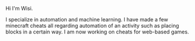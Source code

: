 Hi I'm Wisi.

I specialize in automation and machine learning. 
I have made a few minecraft cheats all regarding automation of an activity such as placing blocks in a certain way.
I am now working on cheats for web-based games.
